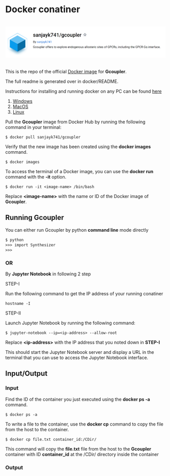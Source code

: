 # Docker conatiner

<br>
<div align="center">
<img src="/Images/Docker_page.png"></div>
<br>

This is the repo of the official [Docker image](https://hub.docker.com/r/sanjayk741/gcoupler) for **Gcoupler**.

The full readme is generated over in docker/README.

Instructions for installing and running docker on any PC can be found [here](https://docs.docker.com/engine/install/) 
1. [Windows](https://docs.docker.com/desktop/install/windows-install/)
2. [MacOS](https://docs.docker.com/desktop/install/mac-install/)
3. [Linux](https://docs.docker.com/desktop/install/linux-install/)

Pull the **Gcoupler** image from Docker Hub by running the following command in your terminal:
```
$ docker pull sanjayk741/gcoupler
```
Verify that the new image has been created using the **docker images** command.
```
$ docker images
```
To access the terminal of a Docker image, you can use the **docker run** command with the **-it** option.
```
$ docker run -it <image-name> /bin/bash
```
Replace **<image-name\>** with the name or ID of the Docker image of **Gcoupler**.

## Running **Gcoupler**
You can either run Gcoupler by python **command line** mode directly
```
$ python
>>> import Synthesizer
>>>
```

### OR 
By **Jupyter Notebook** in following 2 step

STEP-I

Run the following command to get the IP address of your running conatiner
```
hostname -I
```
STEP-II

Launch Jupyter Notebook by running the following command:
```
$ jupyter-notebook --ip=<ip-address> --allow-root
```
Replace **<ip-address\>** with the IP address that you noted down in **STEP-I**

  This should start the Jupyter Notebook server and display a URL in the terminal that you can use to access the Jupyter Notebook interface.

## Input/Output

### Input 
Find the ID of the container you just executed using the **docker ps -a** command.
```
$ docker ps -a
```
To write a file to the container, use the **docker cp** command to copy the file from the host to the container.
```
$ docker cp file.txt container_id:/CDir/
```
This command will copy the **file.txt** file from the host to the **Gcoupler** container with ID **container_id** at the /CDir/ directory inside the container

### Output
